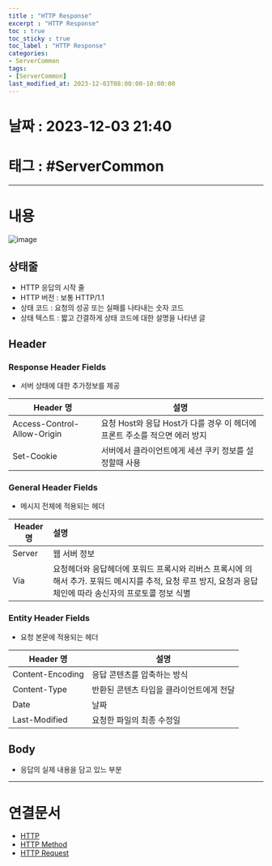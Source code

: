 ```yaml
---
title : "HTTP Response"
excerpt : "HTTP Response"
toc : true
toc_sticky : true
toc_label : "HTTP Response"
categories:
- ServerCommon
tags:
- [ServerCommon]
last_modified_at: 2023-12-03T08:00:00-10:00:00
---
```


# 날짜 : 2023-12-03 21:40

# 태그 : #ServerCommon
---

# 내용
  
![image](../../assets/images/HTTPResponse.png)

## 상태줄
- HTTP 응답의 시작 줄
- HTTP 버전 : 보통 HTTP/1.1
- 상태 코드 : 요청의 성공 또는 실패를 나타내는 숫자 코드
- 상태 텍스트 : 짧고 간결하게 상태 코드에 대한 설명을 나타낸 글

## Header

### Response Header Fields
- 서버 상태에 대한 추가정보를 제공

| Header 명                   | 설명                                                                       |
| --------------------------- | -------------------------------------------------------------------------- |
| Access-Control-Allow-Origin | 요청 Host와 응답 Host가 다를 경우 이 헤더에 프론트 주소를 적으면 에러 방지 |
| Set-Cookie                  | 서버에서 클라이언트에게 세션 쿠키 정보를 설정할때 사용                     |

### General Header Fields
- 메시지 전체에 적용되는 헤더

| Header 명 | 설명                                                                                                                                                         |
| --------- |:------------------------------------------------------------------------------------------------------------------------------------------------------------ |
| Server    | 웹 서버 정보                                                                                                                                                 |
| Via       | 요청헤더와 응답헤더에 포워드 프록시와 리버스 프록시에 의해서 추가. 포워드 메시지를 추적, 요청 루프 방지, 요청과 응답 체인에 따라 송신자의 프로토콜 정보 식별 |

### Entity Header Fields
- 요청 본문에 적용되는 헤더

| Header 명        | 설명                                     |
| ---------------- | ---------------------------------------- |
| Content-Encoding | 응답 콘텐츠를 압축하는 방식              |
| Content-Type     | 반환된 콘텐츠 타입을 클라이언트에게 전달 |
| Date             | 날짜                                     |
| Last-Modified    | 요청한 파일의 최종 수정일                |

## Body
- 응답의 실제 내용을 담고 있느 부분

---

# 연결문서
- [HTTP](../../servercommon/servercommon-HTTP)
- [HTTP Method](../../servercommon/servercommon-HTTP-Method)
- [HTTP Request](../../servercommon/servercommon-HTTP-Request)